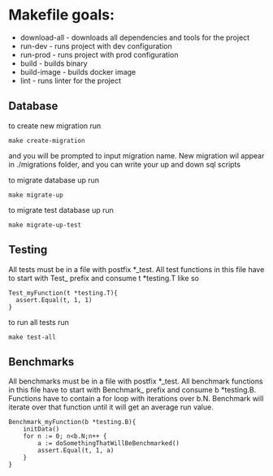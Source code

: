 [comment]: <> (generated file do not edit)
# Makefile goals:

- download-all - downloads all dependencies and tools for the project
- run-dev - runs project with dev configuration
- run-prod - runs project with prod configuration
- build - builds binary
- build-image - builds docker image
- lint - runs linter for the project

## Database
to create new migration run
```
make create-migration
```
and you will be prompted to input migration name. New migration wil appear in ./migrations folder, and you can write your up and down sql scripts

to migrate database up run
```
make migrate-up
```
to migrate test database up run
```
make migrate-up-test
```

## Testing
All tests must be in a file with postfix \*\_test. All test functions in this file have to start with Test_ prefix and consume t *testing.T like so
```
Test_myFunction(t *testing.T){
  assert.Equal(t, 1, 1)
}
```

to run all tests run
```
make test-all
```

## Benchmarks
All benchmarks must be in a file with postfix \*\_test. All benchmark functions in this file have to start with Benchmark_ prefix and consume b *testing.B. Functions have to contain a for loop with iterations over b.N. Benchmark will iterate over that function until it will get an average run value.
```
Benchmark_myFunction(b *testing.B){
    initData()
	for n := 0; n<b.N;n++ {
	    a := doSomethingThatWillBeBenchmarked()
        assert.Equal(t, 1, a)
    }
}
```